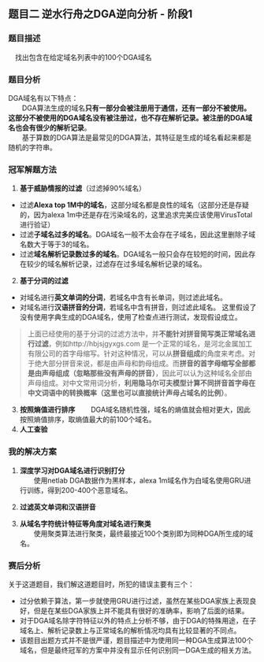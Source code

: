 
## 题目二 逆水行舟之DGA逆向分析 - 阶段1
### 题目描述
&emsp;找出包含在给定域名列表中的100个DGA域名

### 题目分析
DGA域名有以下特点：  
&emsp;&emsp;DGA算法生成的域名**只有一部分会被注册用于通信，还有一部分不被使用。这部分不被使用的DGA域名没有被注册过，也不存在解析记录。被注册的DGA域名也会有很少的解析记录**。  
&emsp;&emsp;基于算数的DGA算法是最常见的DGA算法，其特征是生成的域名看起来都是随机的字符串。  

### 冠军解题方法
1. **基于威胁情报的过滤**（过滤掉90%域名）
  - 过滤**Alexa top 1M中的域名**，这部分域名都是良性的域名（这部分还是存疑的，因为alexa 1m中还是存在污染域名的，这里追求完美应该使用VirusTotal进行验证）
  - 过滤**子域名过多的域名**。DGA域名一般不太会存在子域名，因此这里删除子域名数大于等于3的域名。
  - 过滤**域名解析记录数过多的域名**。DGA域名一般只会存在较短的时间，因此存在较少的域名解析记录，过滤存在过多域名解析记录的域名。

2. **基于分词的过滤**
  - 对域名进行**英文单词的分词**，若域名中含有长单词，则过滤此域名。
  - 对域名进行**汉语拼音的分词**，若域名中含有拼音，则过滤此域名。
  这里假设了没有使用字典生成的DGA域名，使用了检查点进行测试，发现假设成立。
> 上面已经使用的基于分词的过滤方法中，并**不能针对拼音简写类正常域名进行过滤**，例如http://hbjsjgyxgs.com 是一个正常的域名，是河北金属加工有限公司的首字母缩写。针对这种情况，可以从**拼音组成**的角度来考虑。对于绝大部分拼音来说，都是由声母和韵母组成。而**拼音的首字母缩写全部都是由声母组成（忽略那些没有声母的拼音）**，因此可以认为这种域名全部由声母组成。对中文常用词分析，**利用隐马尔可夫模型计算不同拼音首字母在中文词语中的转换概率（这里也可以直接统计声母占域名的比例）**。
3. **按照熵值进行排序**
  &emsp;&emsp;DGA域名随机性强，域名的熵值就会相对更大，因此按照熵值排序，取熵值最大的前100个域名。
4. **人工查验**

### 我的解决方案
1. **深度学习对DGA域名进行识别打分**  
&emsp;&emsp;使用netlab DGA数据作为黑样本，alexa 1m域名作为白域名使用GRU进行训练，得到200-400个恶意域名。

2. **过滤英文单词和汉语拼音**

3. **从域名字符统计特征等角度对域名进行聚类**  
&emsp;&emsp;使用聚类算法进行聚类，最终最接近100个类别即为同种DGA所生成的域名。

### 赛后分析
关于这道题目，我们解这道题目时，所犯的错误主要有三个：
  - 过分依赖于算法，第一步就使用GRU进行过滤，虽然在某些DGA家族上表现良好，但是在某些DGA家族上并不能具有很好的准确率，影响了后面的结果。
  - 对于DGA域名除字符特征以外的特点上分析不够，由于DGA的特殊用途，在子域名上、解析记录数上与正常域名的解析情况均具有比较显著的不同点。
  - 该题目出题方式并不是很严谨，题目描述中为使用同一种DGA生成算法100个域名，但是最终冠军的方案中并没有显示任何识别同一DGA生成的相关方法。
